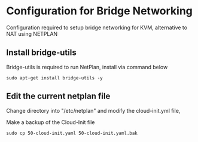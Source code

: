 # Configuration for Bridge Networking 
Configuration required to setup bridge networking for KVM, alternative to NAT using NETPLAN 

## Install bridge-utils
Bridge-utils is required to run NetPlan, install via command below
```
sudo apt-get install bridge-utils -y
```

## Edit the current netplan file
Change directory into "/etc/netplan" and modify the cloud-init.yml file, 

Make a backup of the Cloud-Init file 
```
sudo cp 50-cloud-init.yaml 50-cloud-init.yaml.bak 
````

  
